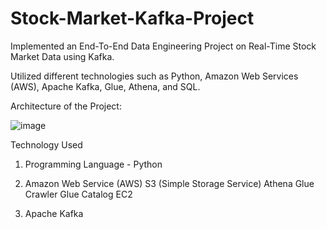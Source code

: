 # Stock-Market-Kafka-Project
Implemented an End-To-End Data Engineering Project on Real-Time Stock Market Data using Kafka.

Utilized different technologies such as Python, Amazon Web Services (AWS), Apache Kafka, Glue, Athena, and SQL.

Architecture of the Project:

![image](https://github.com/user-attachments/assets/67b08982-5e09-4179-80ae-35c64fff25ab)

Technology Used

1. Programming Language - Python

2. Amazon Web Service (AWS)
    S3 (Simple Storage Service)
    Athena
    Glue Crawler
    Glue Catalog
    EC2

3. Apache Kafka

